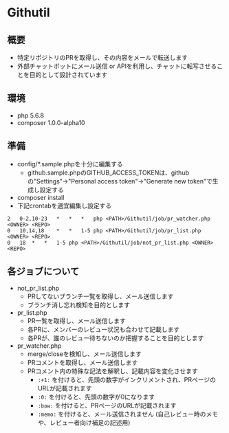# Githutil

## 概要

* 特定リポジトリのPRを取得し、その内容をメールで転送します
* 外部チャットボットにメール送信 or APIを利用し、チャットに転写させることを目的として設計されています

## 環境

* php 5.6.8
* composer 1.0.0-alpha10

## 準備

* config/\*.sample.phpを十分に編集する
	* github.sample.phpのGITHUB_ACCESS_TOKENは、githubの"Settings"->"Personal access token"->"Generate new token"で生成し設定する
* composer install
* 下記crontabを適宜編集し設定する

```crontab
2	0-2,10-23	*	*	*	php <PATH>/Githutil/job/pr_watcher.php <OWNER> <REPO>
0	10,14,18	*	*	1-5	php <PATH>/Githutil/job/pr_list.php <OWNER> <REPO>
0	18	*	*	1-5	php <PATH>/Githutil/job/not_pr_list.php <OWNER> <REPO>
```

## 各ジョブについて

* not_pr_list.php
  * PRしてないブランチ一覧を取得し、メール送信します
  * ブランチ消し忘れ検知を目的とします
* pr_list.php
  * PR一覧を取得し、メール送信します
  * 各PRに、メンバーのレビュー状況も合わせて記載します
  * 各PRが、誰のレビュー待ちないのか把握することを目的とします
* pr_watcher.php
  * merge/closeを検知し、メール送信します
  * PRコメントを取得し、メール送信します
  * PRコメント内の特殊な記法を解釈し、記載内容を変化させます
    * ```:+1:``` を付けると、先頭の数字がインクリメントされ、PRページのURLが記載されます
    * ```:0:``` を付けると、先頭の数字が0になります
    * ```:bow:``` を付けると、PRページのURLが記載されます
    * ```:memo:``` を付けると、メール送信されません (自己レビュー時のメモや、レビュー者向け補足の記述用)
